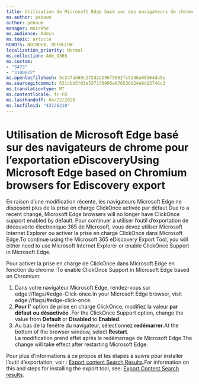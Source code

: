 ```yaml
---
title: Utilisation de Microsoft Edge basé sur des navigateurs de chrome pour l’exportation eDiscovery
ms.author: pebaum
author: pebaum
manager: mnirkhe
ms.audience: Admin
ms.topic: article
ROBOTS: NOINDEX, NOFOLLOW
localization_priority: Normal
ms.collection: Adm_O365
ms.custom:
- "3473"
- "3100022"
ms.openlocfilehash: 5c247ab69c272d2d296f9602fc5246a08164da5e
ms.sourcegitcommit: 631cbb5f03e5371f0995e976536d24e9d13746c3
ms.translationtype: MT
ms.contentlocale: fr-FR
ms.lasthandoff: 04/22/2020
ms.locfileid: "43726210"
---
```

# <a name="using-microsoft-edge-based-on-chromium-browsers-for-ediscovery-export"></a><span data-ttu-id="34ebd-102">Utilisation de Microsoft Edge basé sur des navigateurs de chrome pour l’exportation eDiscovery</span><span class="sxs-lookup"><span data-stu-id="34ebd-102">Using Microsoft Edge based on Chromium browsers for Ediscovery export</span></span>

<span data-ttu-id="34ebd-103">En raison d’une modification récente, les navigateurs Microsoft Edge ne disposent plus de la prise en charge ClickOnce activée par défaut.</span><span class="sxs-lookup"><span data-stu-id="34ebd-103">Due to a recent change, Microsoft Edge browsers will no longer have ClickOnce support enabled by default.</span></span> <span data-ttu-id="34ebd-104">Pour continuer à utiliser l’outil d’exportation de découverte électronique 365 de Microsoft, vous devez utiliser Microsoft Internet Explorer ou activer la prise en charge ClickOnce dans Microsoft Edge.</span><span class="sxs-lookup"><span data-stu-id="34ebd-104">To continue using the Microsoft 365 eDiscovery Export Tool, you will either need to use Microsoft Internet Explorer or enable ClickOnce Support in Microsoft Edge.</span></span> 

<span data-ttu-id="34ebd-105">Pour activer la prise en charge de ClickOnce dans Microsoft Edge en fonction du chrome :</span><span class="sxs-lookup"><span data-stu-id="34ebd-105">To enable ClickOnce Support in Microsoft Edge based on Chromium:</span></span> 
1. <span data-ttu-id="34ebd-106">Dans votre navigateur Microsoft Edge, rendez-vous sur edge://flags/#edge-Click-once.</span><span class="sxs-lookup"><span data-stu-id="34ebd-106">In your Microsoft Edge browser, visit edge://flags/#edge-click-once.</span></span>
2. <span data-ttu-id="34ebd-107">**Pour l'** option de prise en charge ClickOnce, modifiez la valeur **par défaut** **ou désactivée** .</span><span class="sxs-lookup"><span data-stu-id="34ebd-107">For the ClickOnce Support option, change the value from **Default** or **Disabled** to **Enabled**.</span></span> 
3. <span data-ttu-id="34ebd-108">Au bas de la fenêtre du navigateur, sélectionnez **redémarrer**.</span><span class="sxs-lookup"><span data-stu-id="34ebd-108">At the bottom of the browser window, select **Restart**.</span></span> <br>
 <span data-ttu-id="34ebd-109">La modification prend effet après le redémarrage de Microsoft Edge.</span><span class="sxs-lookup"><span data-stu-id="34ebd-109">The change will take effect after restarting Microsoft Edge.</span></span> 

<span data-ttu-id="34ebd-110">Pour plus d’informations à ce propos et les étapes à suivre pour installer l’outil d’exportation, voir : [Export content Search Results](https://docs.microsoft.com/microsoft-365/compliance/export-search-results).</span><span class="sxs-lookup"><span data-stu-id="34ebd-110">For information on this and steps for installing the  export tool, see: [ Export Content Search results](https://docs.microsoft.com/microsoft-365/compliance/export-search-results).</span></span>